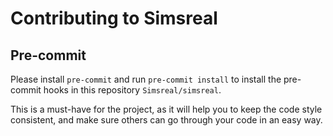 # Contributing to Simsreal

## Pre-commit
Please install `pre-commit` and run `pre-commit install` to install the pre-commit hooks in this repository `Simsreal/simsreal`.

This is a must-have for the project, as it will help you to keep the code style consistent, and make sure others can go through your code in an easy way.
